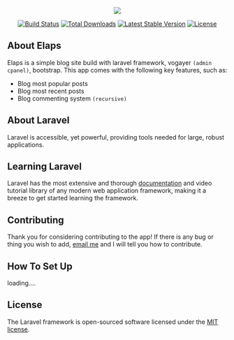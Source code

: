 <p align="center"><img src="https://laravel.com/assets/img/components/logo-laravel.svg"></p>

<p align="center">
<a href="https://travis-ci.org/laravel/framework"><img src="https://travis-ci.org/laravel/framework.svg" alt="Build Status"></a>
<a href="https://packagist.org/packages/laravel/framework"><img src="https://poser.pugx.org/laravel/framework/d/total.svg" alt="Total Downloads"></a>
<a href="https://packagist.org/packages/laravel/framework"><img src="https://poser.pugx.org/laravel/framework/v/stable.svg" alt="Latest Stable Version"></a>
<a href="https://packagist.org/packages/laravel/framework"><img src="https://poser.pugx.org/laravel/framework/license.svg" alt="License"></a>
</p>

## About Elaps

Elaps is a simple blog site build with laravel framework, vogayer `(admin cpanel)`, bootstrap. This app comes with the following key features, such as:

- Blog most popular posts
- Blog most recent posts
- Blog commenting system `(recursive)`

## About Laravel

Laravel is accessible, yet powerful, providing tools needed for large, robust applications.

## Learning Laravel

Laravel has the most extensive and thorough [documentation](https://laravel.com/docs) and video tutorial library of any modern web application framework, making it a breeze to get started learning the framework.


## Contributing

Thank you for considering contributing to the app! If there  is any bug or thing you wish to add, [email me](excellentloaded@gmail.com) and I will tell you how to contribute.

## How To Set Up
loading....


## License

The Laravel framework is open-sourced software licensed under the [MIT license](https://opensource.org/licenses/MIT).
